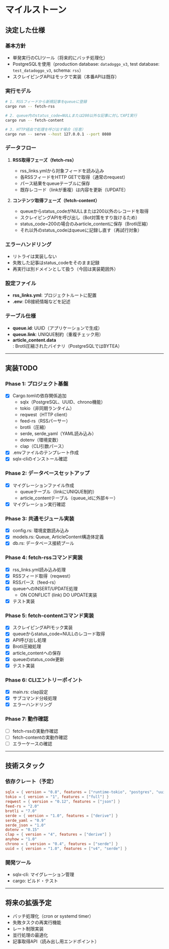 # マイルストーン

## 決定した仕様

### 基本方針
- 単発実行のCLIツール（将来的にバッチ処理化）
- PostgreSQLを使用（production database: `datadoggo_v3`, test database: `test_datadoggo_v3`, schema: `rss`）
- スクレイピングAPIはモックで実装（本番APIは既存）

### 実行モデル
```bash
# 1. RSSフィードから新規記事をqueueに登録
cargo run -- fetch-rss

# 2. queue内のstatus_code=NULLまたは200以外な記事に対してAPI実行
cargo run -- fetch-content

# 3. HTTP経由で処理を呼び出す場合（任意）
cargo run -- serve --host 127.0.0.1 --port 8080
```

### データフロー
1. **RSS取得フェーズ（fetch-rss）**
   - rss_links.ymlから対象フィードを読み込み
   - 各RSSフィードをHTTP GETで取得（通常のrequest）
   - パース結果をqueueテーブルに保存
   - 既存レコード（linkが重複）は内容を更新（UPDATE）

2. **コンテンツ取得フェーズ（fetch-content）**
   - queueからstatus_codeがNULLまたは200以外のレコードを取得
   - スクレイピングAPIを呼び出し（Bot対策をすり抜けるため）
   - status_code=200の場合のみarticle_contentに保存（Brotli圧縮）
   - それ以外のstatus_codeはqueueに記録し直す（再試行対象）

### エラーハンドリング
- リトライは実装しない
- 失敗した記事はstatus_codeをそのまま記録
- 再実行は別ドメインとして扱う（今回は実装範囲外）

### 設定ファイル
- **rss_links.yml**: プロジェクトルートに配置
- **.env**: DB接続情報などを記述

### テーブル仕様
- **queue.id**: UUID（アプリケーションで生成）
- **queue.link**: UNIQUE制約（重複チェック用）
- **article_content.data**: Brotli圧縮されたバイナリ（PostgreSQLではBYTEA）

---

## 実装TODO

### Phase 1: プロジェクト基盤
- [x] Cargo.tomlの依存関係追加
  - sqlx（PostgreSQL、UUID、chrono機能）
  - tokio（非同期ランタイム）
  - reqwest（HTTP client）
  - feed-rs（RSSパーサー）
  - brotli（圧縮）
  - serde, serde_yaml（YAML読み込み）
  - dotenv（環境変数）
  - clap（CLI引数パース）
- [x] .envファイルのテンプレート作成
- [x] sqlx-cliのインストール確認

### Phase 2: データベースセットアップ
- [x] マイグレーションファイル作成
  - queueテーブル（linkにUNIQUE制約）
  - article_contentテーブル（queue_idに外部キー）
- [x] マイグレーション実行確認

### Phase 3: 共通モジュール実装
- [x] config.rs: 環境変数読み込み
- [x] models.rs: Queue, ArticleContent構造体定義
- [x] db.rs: データベース接続プール

### Phase 4: fetch-rssコマンド実装
- [x] rss_links.yml読み込み処理
- [x] RSSフィード取得（reqwest）
- [x] RSSパース（feed-rs）
- [x] queueへのINSERT/UPDATE処理
  - ON CONFLICT (link) DO UPDATE実装
- [x] テスト実装

### Phase 5: fetch-contentコマンド実装
- [x] スクレイピングAPIモック実装
- [x] queueからstatus_code=NULLのレコード取得
- [x] API呼び出し処理
- [x] Brotli圧縮処理
- [x] article_contentへの保存
- [x] queueのstatus_code更新
- [x] テスト実装

### Phase 6: CLIエントリーポイント
- [x] main.rs: clap設定
- [x] サブコマンド分岐処理
- [x] エラーハンドリング

### Phase 7: 動作確認
- [ ] fetch-rssの実動作確認
- [ ] fetch-contentの実動作確認
- [ ] エラーケースの確認

---

## 技術スタック

### 依存クレート（予定）
```toml
sqlx = { version = "0.8", features = ["runtime-tokio", "postgres", "uuid", "chrono"] }
tokio = { version = "1", features = ["full"] }
reqwest = { version = "0.12", features = ["json"] }
feed-rs = "2.0"
brotli = "7.0"
serde = { version = "1.0", features = ["derive"] }
serde_yaml = "0.9"
serde_json = "1.0"
dotenv = "0.15"
clap = { version = "4", features = ["derive"] }
anyhow = "1.0"
chrono = { version = "0.4", features = ["serde"] }
uuid = { version = "1.0", features = ["v4", "serde"] }
```

### 開発ツール
- sqlx-cli: マイグレーション管理
- cargo: ビルド・テスト

---

## 将来の拡張予定
- バッチ処理化（cron or systemd timer）
- 失敗タスクの再実行機能
- レート制限実装
- 並行処理の最適化
- 記事取得API（読み出し用エンドポイント）
